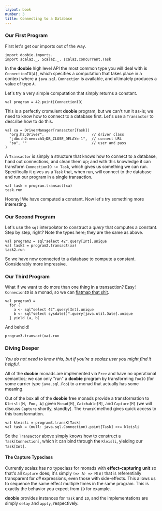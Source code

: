```yaml
---
layout: book
number: 3
title: Connecting to a Database
---
```


### Our First Program

First let's get our imports out of the way.

```tut:silent
import doobie.imports._
import scalaz._, Scalaz._, scalaz.concurrent.Task
```

In the **doobie** high level API the most common type you will deal with is `ConnectionIO[A]`, which specifies a computation that takes place in a context where a `java.sql.Connection` is available, and ultimately produces a value of type `A`.

Let's try a very simple computation that simply returns a constant.

```tut
val program = 42.point[ConnectionIO]
```

This is a perfectly cromulent **doobie** program, but we can't run it as-is; we need to know how to connect to a database first. Let's use a `Transactor` to describe how to do this.

```tut:silent
val xa = DriverManagerTransactor[Task](
  "org.h2.Driver",                      // driver class
  "jdbc:h2:mem:ch3;DB_CLOSE_DELAY=-1",  // connect URL
  "sa", ""                              // user and pass
)
```

A `Transactor` is simply a structure that knows how to connect to a database, hand out connections, and clean them up; and with this knowledge it can transform `ConnectionIO ~> Task`, which gives us something we can run. Specifically it gives us a `Task` that, when run, will connect to the database and run our program in a single transaction.

```tut
val task = program.transact(xa)
task.run
```

Hooray! We have computed a constant. Now let's try something more interesting.

### Our Second Program

Let's use the `sql` interpolator to construct a *query* that computes a constant. Step by step, right? Note the types here; they are the same as above.

```tut
val program2 = sql"select 42".query[Int].unique
val task2 = program2.transact(xa)
task2.run
```

So we have now connected to a database to compute a constant. Considerably more impressive. 

### Our Third Program

What if we want to do more than one thing in a transaction? Easy! `ConnecionIO` is a monad, so we can [flatmap that shit](http://flatmapthatshit.com/).

```tut:silent
val program3 = 
  for {
    a <- sql"select 42".query[Int].unique
    b <- sql"select sysdate()".query[java.util.Date].unique
  } yield (a, b)
```

And behold!

```tut
program3.transact(xa).run
```


### Diving Deeper

*You do not need to know this, but if you're a scalaz user you might find it helpful.*

All of the **doobie** monads are implemented via `Free` and have no operational semantics; we can only "run" a **doobie** program by transforming `FooIO` (for some carrier type `java.sql.Foo`) to a monad that actually has some meaning. 

Out of the box all of the **doobie** free monads provide a transformation to `Kleisli[M, Foo, A]` given `Monad[M]`, `Catchable[M]`, and `Capture[M]` (we will discuss `Capture` shortly, standby). The `transK` method gives quick access to this transformation.

```tut
val kleisli = program3.transK[Task] 
val task = (null: java.sql.Connection).point[Task] >>= kleisli
```

So the `Transactor` above simply knows how to construct a `Task[Connection]`, which it can bind through the `Kleisli`, yielding our `Task[Int]`.

#### The Capture Typeclass

Currently scalaz has no typeclass for monads with **effect-capturing unit** so that's all `Capture` does; it's simply `(=> A) => M[A]` that is referentially transparent for *all* expressions, even those with side-effects. This allows us to sequence the same effect multiple times in the same program. This is exactly the behavior you expect from `IO` for example. 

**doobie** provides instances for `Task` and `IO`, and the implementations are simply `delay` and `apply`, respectively.



